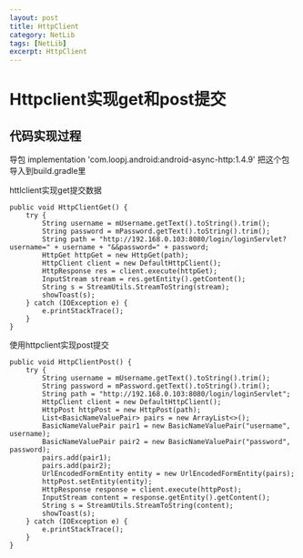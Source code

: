 ```yaml
---
layout: post
title: HttpClient 
category: NetLib
tags: [NetLib]
excerpt: HttpClient 
---
```


# Httpclient实现get和post提交 #


## 代码实现过程  ##


导包 implementation 'com.loopj.android:android-async-http:1.4.9' 把这个包导入到build.gradle里 


httlclient实现get提交数据

    
    public void HttpClientGet() {
        try {
            String username = mUsername.getText().toString().trim();
            String password = mPassword.getText().toString().trim();
            String path = "http://192.168.0.103:8080/login/loginServlet?username=" + username + "&&password=" + password;
            HttpGet httpGet = new HttpGet(path);
            HttpClient client = new DefaultHttpClient();
            HttpResponse res = client.execute(httpGet);
            InputStream stream = res.getEntity().getContent();
            String s = StreamUtils.StreamToString(stream);
            showToast(s);
        } catch (IOException e) {
            e.printStackTrace();
        }
    }

使用httpclient实现post提交

    
    public void HttpClientPost() {
        try {
            String username = mUsername.getText().toString().trim();
            String password = mPassword.getText().toString().trim();
            String path = "http://192.168.0.103:8080/login/loginServlet";
            HttpClient client = new DefaultHttpClient();
            HttpPost httpPost = new HttpPost(path);
            List<BasicNameValuePair> pairs = new ArrayList<>();
            BasicNameValuePair pair1 = new BasicNameValuePair("username", username);
            BasicNameValuePair pair2 = new BasicNameValuePair("password", password);
            pairs.add(pair1);
            pairs.add(pair2);
            UrlEncodedFormEntity entity = new UrlEncodedFormEntity(pairs);
            httpPost.setEntity(entity);
            HttpResponse response = client.execute(httpPost);
            InputStream content = response.getEntity().getContent();
            String s = StreamUtils.StreamToString(content);
            showToast(s);
        } catch (IOException e) {
            e.printStackTrace();
        }
    }